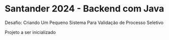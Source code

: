 # Santander 2024 - Backend com Java

Desafio: Criando Um Pequeno Sistema Para Validação de Processo Seletivo

Projeto a ser inicializado